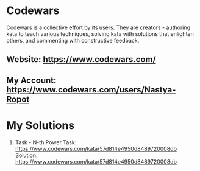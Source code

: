# Codewars
Codewars is a collective effort by its users. They are creators - authoring kata to teach various techniques, solving kata with solutions that enlighten others, and commenting with constructive feedback. 
## Website: https://www.codewars.com/
## My Account: https://www.codewars.com/users/Nastya-Ropot



# My Solutions

1) Task - N-th Power
Task: https://www.codewars.com/kata/57d814e4950d8489720008db
Solution: https://www.codewars.com/kata/57d814e4950d8489720008db
